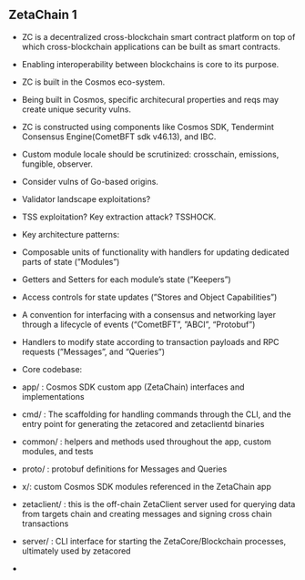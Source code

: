## ZetaChain 1

- ZC is a decentralized cross-blockchain smart contract platform on top of which cross-blockchain applications can be built as smart contracts.
- Enabling interoperability between blockchains is core to its purpose.
- ZC is built in the Cosmos eco-system.
- Being built in Cosmos, specific architecural properties and reqs may create unique security vulns.
- ZC is constructed using components like Cosmos SDK, Tendermint Consensus Engine(CometBFT sdk v46.13), and IBC.
- Custom module locale should be scrutinized: crosschain, emissions, fungible, observer.
- Consider vulns of Go-based origins.
- Validator landscape exploitations?
- TSS exploitation? Key extraction attack? TSSHOCK.

- Key architecture patterns: 
- Composable units of functionality with handlers for updating dedicated parts of state (”Modules”)
- Getters and Setters for each module’s state (”Keepers”)
- Access controls for state updates (”Stores and Object Capabilities”)
- A convention for interfacing with a consensus and networking layer through a lifecycle of events (“CometBFT”, ”ABCI”, “Protobuf”)
- Handlers to modify state according to transaction payloads and RPC requests (”Messages”, and “Queries”)

- Core codebase: 
- app/ : Cosmos SDK custom app (ZetaChain) interfaces and implementations
- cmd/ : The scaffolding for handling commands through the CLI, and the entry point for generating the zetacored and zetaclientd binaries
- common/ : helpers and methods used throughout the app, custom modules, and tests
- proto/ : protobuf definitions for Messages and Queries
- x/: custom Cosmos SDK modules referenced in the ZetaChain app
- zetaclient/ : this is the off-chain ZetaClient server used for querying data from targets chain and creating messages and signing cross chain transactions
- server/ : CLI interface for starting the ZetaCore/Blockchain processes, ultimately used by zetacored

- 
